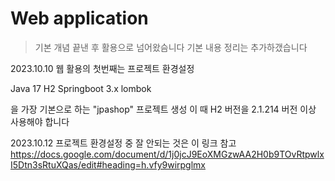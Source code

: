 # Web application

> 기본 개념 끝낸 후 활용으로 넘어왔슴니다 기본 내용 정리는 추가하갰습니다

2023.10.10
웹 활용의 첫번째는 프로젝트 환경설정

Java 17
H2
Springboot 3.x 
lombok

을 가장 기본으로 하는 "jpashop" 프로젝트 생성
이 때 H2 버전을  2.1.214 버전 이상 사용해야 합니다


2023.10.12 
프로젝트 환경설정 중 잘 안되는 것은 이 링크 참고
https://docs.google.com/document/d/1j0jcJ9EoXMGzwAA2H0b9TOvRtpwlxI5Dtn3sRtuXQas/edit#heading=h.vfy9wirpglmx

